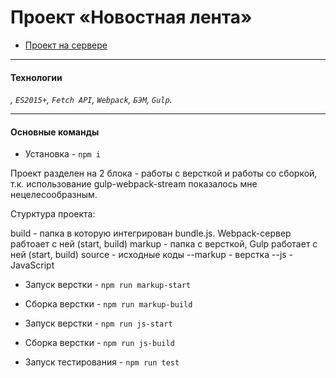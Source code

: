 # Проект «Новостная лента»

* [Проект на сервере](https://cinema.dkha.site/)

---
#### Технологии

_, `ES2015+`, `Fetch API`, `Webpack`, `БЭМ`, `Gulp`._

---

#### Основные команды

* Установка - `npm i`

Проект разделен на 2 блока - работы с версткой и работы со сборкой, т.к. использование gulp-webpack-stream показалось мне нецелесообразным.

Стурктура проекта:

build - папка в которую интегрирован bundle.js. Webpack-сервер рабтоает с ней (start, build)
markup - папка c версткой, Gulp работает с ней (start, build)
source - исходные коды
--markup - верстка
--js - JavaScript

* Запуск верстки - `npm run markup-start`
* Сборка верстки - `npm run markup-build`

* Запуск верстки - `npm run js-start`
* Сборка верстки - `npm run js-build`

* Запуск тестирования - `npm run test`
